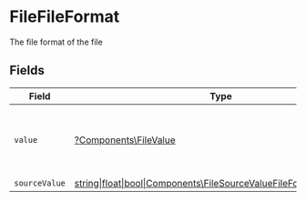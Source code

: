 # FileFileFormat

The file format of the file


## Fields

| Field                                                                                                                      | Type                                                                                                                       | Required                                                                                                                   | Description                                                                                                                | Example                                                                                                                    |
| -------------------------------------------------------------------------------------------------------------------------- | -------------------------------------------------------------------------------------------------------------------------- | -------------------------------------------------------------------------------------------------------------------------- | -------------------------------------------------------------------------------------------------------------------------- | -------------------------------------------------------------------------------------------------------------------------- |
| `value`                                                                                                                    | [?Components\FileValue](../../Models/Components/FileValue.md)                                                              | :heavy_minus_sign:                                                                                                         | The file format of the file, expressed as a file extension                                                                 | pdf                                                                                                                        |
| `sourceValue`                                                                                                              | [string\|float\|bool\|Components\FileSourceValueFileFormat4\|array\|null](../../Models/Components/FileFileFormatSourceValue.md) | :heavy_minus_sign:                                                                                                         | N/A                                                                                                                        | application/pdf                                                                                                            |